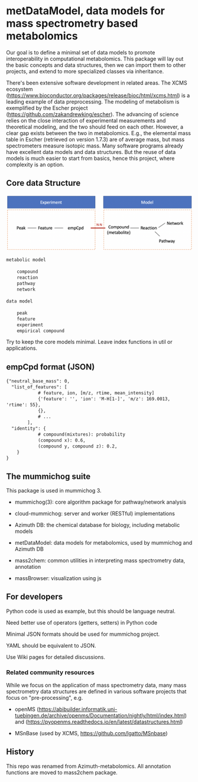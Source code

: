 # metDataModel, data models for mass spectrometry based metabolomics

Our goal is to define a minimal set of data models to promote interoperability in computational metabolomics.
This package will lay out the basic concepts and data structures, then we can import them to other projects, and extend to more specialized classes via inheritance. 

There's been extensive software development in related areas. 
The XCMS ecosystem (https://www.bioconductor.org/packages/release/bioc/html/xcms.html) is a leading example of data preprocessing.
The modeling of metabolism is exemplified by the Escher project (https://github.com/zakandrewking/escher).
The advancing of science relies on the close interaction of experimental measurements and theoretical modeling, and the two should feed on each other. However, a clear gap exists between the two in metabolomics. E.g., the elemental mass table in Escher (retrieved on version 1.7.3) are of average mass, but mass spectrometers measure isotopic mass. 
Many software programs already have excellent data models and data structures. But the reuse of data models is much easier to start from basics, hence this project, where complexity is an option.


## Core data Structure

![Core data Structure](docs/datastru.png)

    metabolic model

        compound
        reaction
        pathway
        network

    data model
        
        peak
        feature
        experiment
        empirical compound

Try to keep the core models minimal. 
Leave index functions in util or applications.

## empCpd format (JSON)
 
    {"neutral_base_mass": 0, 
      "list_of_features": [
                # feature, ion, [m/z, rtime, mean_intensity]
                {'feature': '', 'ion': 'M-H[1-]', 'm/z': 169.0013, 'rtime': 55},
                {},
                # ...
            ],
      "identity": {
                # compound(mixtures): probability
                (compound x): 0.6,
                (compound y, compound z): 0.2,
        }
    }


## The mummichog suite 

This package is used in mummichog 3.

* mummichog(3): core algorithm package for pathway/network analysis

* cloud-mummichog: server and worker (RESTful) implementations

* Azimuth DB: the chemical database for biology, including metabolic models

* metDataModel: data models for metabolomics, used by mummichog and Azimuth DB

* mass2chem: common utilities in interpreting mass spectrometry data, annotation

* massBrowser: visualization using js


## For developers

Python code is used as example, but this should be language neutral.

Need better use of operators (getters, setters) in Python code

Minimal JSON formats should be used for mummichog project.

YAML should be equivalent to JSON.

Use Wiki pages for detailed discussions.


### Related community resources
While we focus on the application of mass spectrometry data, 
many mass spectrometry data structures are defined in various software projects that focus on "pre-processing", e.g.

- openMS (https://abibuilder.informatik.uni-tuebingen.de/archive/openms/Documentation/nightly/html/index.html) and (https://pyopenms.readthedocs.io/en/latest/datastructures.html)

- MSnBase (used by XCMS, https://github.com/lgatto/MSnbase)


## History

This repo was renamed from Azimuth-metabolomics. All annotation functions are moved to mass2chem package.